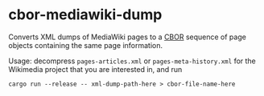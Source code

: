 # cbor-mediawiki-dump
Converts XML dumps of MediaWiki pages to a [CBOR](https://cbor.io/) sequence of page objects
containing the same page information.

Usage: decompress `pages-articles.xml` or `pages-meta-history.xml` for the Wikimedia project
that you are interested in, and run

    cargo run --release -- xml-dump-path-here > cbor-file-name-here
